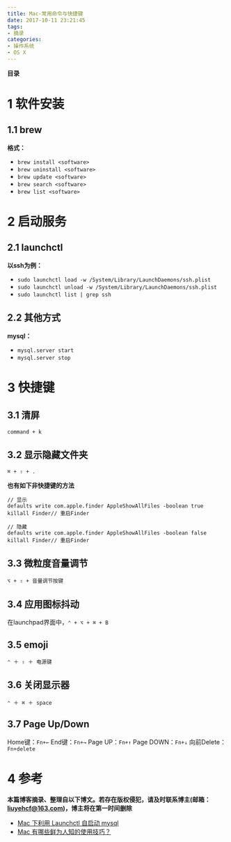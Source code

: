 ```yaml
---
title: Mac-常用命令与快捷键
date: 2017-10-11 23:21:45
tags: 
- 摘录
categories: 
- 操作系统
- OS X
---
```


__目录__

<!-- toc -->
<!--more-->

# 1 软件安装

## 1.1 brew

__格式：__

* `brew install <software>`
* `brew uninstall <software>`
* `brew update <software>`
* `brew search <software>`
* `brew list <software>`

# 2 启动服务

## 2.1 launchctl

__以ssh为例：__

* `sudo launchctl load -w /System/Library/LaunchDaemons/ssh.plist`
* `sudo launchctl unload -w /System/Library/LaunchDaemons/ssh.plist`
* `sudo launchctl list | grep ssh`

## 2.2 其他方式

__mysql：__

* `mysql.server start`
* `mysql.server stop`

# 3 快捷键

## 3.1 清屏

`command + k`

## 3.2 显示隐藏文件夹

`⌘ + ⇧ + .`

__也有如下非快捷键的方法__

```
// 显示
defaults write com.apple.finder AppleShowAllFiles -boolean true 
killall Finder// 重启Finder

// 隐藏
defaults write com.apple.finder AppleShowAllFiles -boolean false
killall Finder// 重启Finder
```

## 3.3 微粒度音量调节

`⌥ + ⇧ + 音量调节按键`

## 3.4 应用图标抖动

在launchpad界面中，`⌃ + ⌥ + ⌘ + B`

## 3.5 emoji

`⌃ ＋ ⇧ ＋ 电源键`

## 3.6 关闭显示器

`⌃ ＋ ⌘ ＋ space`

## 3.7 Page Up/Down

Home键：`Fn+←`
End键：`Fn+→`
Page UP：`Fn+↑`
Page DOWN：`Fn+↓`
向前Delete：`Fn+delete`

# 4 参考

__本篇博客摘录、整理自以下博文。若存在版权侵犯，请及时联系博主(邮箱：liuyehcf@163.com)，博主将在第一时间删除__

* [Mac 下利用 Launchctl 自启动 mysql](http://squll369.iteye.com/blog/1965185)
* [Mac 有哪些鲜为人知的使用技巧？](https://www.zhihu.com/question/26379660)
